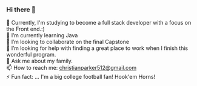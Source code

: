 ### Hi there 👋


🔭 Currently, I'm studying to become a full stack developer with a focus on the Front end.:)<br>
🌱 I’m currently learning Java<br>
👯 I’m looking to collaborate on the final Capstone<br>
🤔 I’m looking for help with finding a great place to work when I finish this wonderful program.<br>
💬 Ask me about my family.<br>
📫 How to reach me: christianparker512@gmail.com<br>
⚡ Fun fact: ... I'm a big college football fan! Hook'em Horns!<br>
